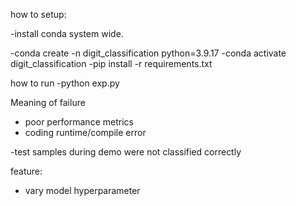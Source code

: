 how to setup:

-install conda system wide.

-conda create -n digit_classification python=3.9.17
-conda activate digit_classification
-pip install -r requirements.txt

how to run 
-python exp.py

Meaning of failure
- poor performance metrics
- coding runtime/compile error


-test samples during demo were not classified correctly

feature:
- vary model hyperparameter
